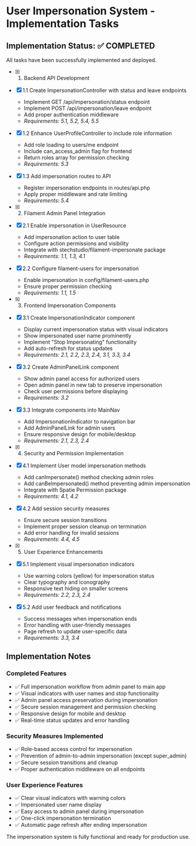 # User Impersonation System - Implementation Tasks

## Implementation Status: ✅ COMPLETED

All tasks have been successfully implemented and deployed.

- [x] 1. Backend API Development
- [x] 1.1 Create ImpersonationController with status and leave endpoints
  - Implement GET /api/impersonation/status endpoint
  - Implement POST /api/impersonation/leave endpoint  
  - Add proper authentication middleware
  - _Requirements: 5.1, 5.2, 5.4, 5.5_

- [x] 1.2 Enhance UserProfileController to include role information
  - Add role loading to users/me endpoint
  - Include can_access_admin flag for frontend
  - Return roles array for permission checking
  - _Requirements: 5.3_

- [x] 1.3 Add impersonation routes to API
  - Register impersonation endpoints in routes/api.php
  - Apply proper middleware and rate limiting
  - _Requirements: 5.4_

- [x] 2. Filament Admin Panel Integration
- [x] 2.1 Enable impersonation in UserResource
  - Add impersonation action to user table
  - Configure action permissions and visibility
  - Integrate with stechstudio/filament-impersonate package
  - _Requirements: 1.1, 1.3, 4.1_

- [x] 2.2 Configure filament-users for impersonation
  - Enable impersonation in config/filament-users.php
  - Ensure proper permission checking
  - _Requirements: 1.1, 1.5_

- [x] 3. Frontend Impersonation Components
- [x] 3.1 Create ImpersonationIndicator component
  - Display current impersonation status with visual indicators
  - Show impersonated user name prominently
  - Implement "Stop Impersonating" functionality
  - Add auto-refresh for status updates
  - _Requirements: 2.1, 2.2, 2.3, 2.4, 3.1, 3.3, 3.4_

- [x] 3.2 Create AdminPanelLink component
  - Show admin panel access for authorized users
  - Open admin panel in new tab to preserve impersonation
  - Check user permissions before displaying
  - _Requirements: 3.2_

- [x] 3.3 Integrate components into MainNav
  - Add ImpersonationIndicator to navigation bar
  - Add AdminPanelLink for admin users
  - Ensure responsive design for mobile/desktop
  - _Requirements: 2.1, 2.3, 2.4_

- [x] 4. Security and Permission Implementation
- [x] 4.1 Implement User model impersonation methods
  - Add canImpersonate() method checking admin roles
  - Add canBeImpersonated() method preventing admin impersonation
  - Integrate with Spatie Permission package
  - _Requirements: 4.1, 4.2_

- [x] 4.2 Add session security measures
  - Ensure secure session transitions
  - Implement proper session cleanup on termination
  - Add error handling for invalid sessions
  - _Requirements: 4.4, 4.5_

- [x] 5. User Experience Enhancements
- [x] 5.1 Implement visual impersonation indicators
  - Use warning colors (yellow) for impersonation status
  - Clear typography and iconography
  - Responsive text hiding on smaller screens
  - _Requirements: 2.2, 2.3, 2.4_

- [x] 5.2 Add user feedback and notifications
  - Success messages when impersonation ends
  - Error handling with user-friendly messages
  - Page refresh to update user-specific data
  - _Requirements: 3.3, 3.4_

## Implementation Notes

### Completed Features
- ✅ Full impersonation workflow from admin panel to main app
- ✅ Visual indicators with user names and stop functionality
- ✅ Admin panel access preservation during impersonation
- ✅ Secure session management and permission checking
- ✅ Responsive design for mobile and desktop
- ✅ Real-time status updates and error handling

### Security Measures Implemented
- ✅ Role-based access control for impersonation
- ✅ Prevention of admin-to-admin impersonation (except super_admin)
- ✅ Secure session transitions and cleanup
- ✅ Proper authentication middleware on all endpoints

### User Experience Features
- ✅ Clear visual indicators with warning colors
- ✅ Impersonated user name display
- ✅ Easy access to admin panel during impersonation
- ✅ One-click impersonation termination
- ✅ Automatic page refresh after ending impersonation

The impersonation system is fully functional and ready for production use.